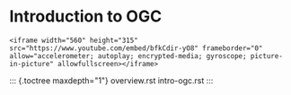 # Introduction to OGC

```{=html}
<iframe width="560" height="315" src="https://www.youtube.com/embed/bfkCdir-yO8" frameborder="0" allow="accelerometer; autoplay; encrypted-media; gyroscope; picture-in-picture" allowfullscreen></iframe>
```
::: {.toctree maxdepth="1"}
overview.rst intro-ogc.rst
:::
